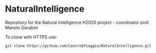 # NaturalIntelligence
Repository for the Natural Intelligence H2020 project - coordinator prof. Manolo Garabini

To clone with HTTPS use:

``` shell
git clone https://github.com/CentroEPiaggio/NaturalIntelligence.git
```
